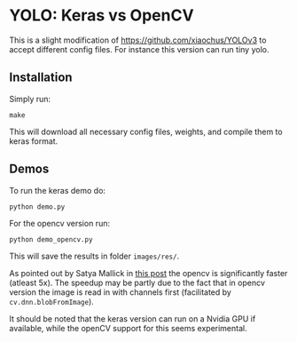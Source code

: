 # YOLO: Keras vs OpenCV

This is a slight modification of https://github.com/xiaochus/YOLOv3 to accept different config files. For instance this version can run tiny yolo.

## Installation
Simply run:
```
make
```
This will download all necessary config files, weights, and compile them to keras format.

## Demos
To run the keras demo do:
```
python demo.py
```
For the opencv version run:
```
python demo_opencv.py
```
This will save the results in folder `images/res/`.

As pointed out by Satya Mallick in [this post](https://www.learnopencv.com/deep-learning-based-object-detection-using-yolov3-with-opencv-python-c/) the opencv is significantly faster (atleast 5x). The speedup may be partly due to the fact that in opencv version the image is read in with channels first (facilitated by `cv.dnn.blobFromImage`).

It should be noted that the keras version can run on a Nvidia GPU if available, while the openCV support for this seems experimental.
